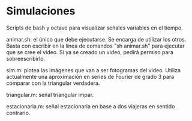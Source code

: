 Simulaciones
============

Scripts de bash y octave para visualizar señales variables en el tiempo.

animar.sh: el único que debe ejecutarse. Se encarga de utilizar los otros. Basta con escribir en la línea de comandos "sh animar.sh" para ejecutar que se cree el video. Si ya se creado un video, pedirá permiso para sobreescribirlo.

sim.m: plotea las imágenes que van a ser fotogramas del video. Utiliza actualmente una aproximación en series de Fourier de grado 3 para comparar con la triangular verdadera.

triangular.m: señal triangular impar.

estacionaria.m: señal estacionaria en base a dos viajeras en sentido contrario.
